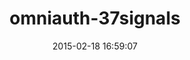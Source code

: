 ---
layout: post
title:  "omniauth-37signals"
repo:   "tallgreentree/omniauth-37signals"
date:   2015-02-18 16:59:07
gemurl: https://github.com/tallgreentree/omniauth-37signals
---